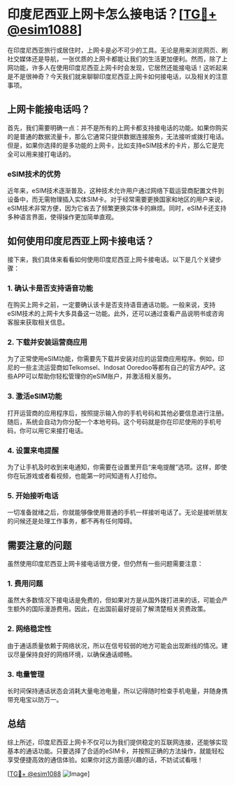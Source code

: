 # 印度尼西亚上网卡怎么接电话？[[TG💪+ @esim1088](https://t.me/s/esim1088)]

在印度尼西亚旅行或居住时，上网卡是必不可少的工具。无论是用来浏览网页、刷社交媒体还是导航，一张优质的上网卡都能让我们的生活更加便利。然而，除了上网功能，许多人在使用印度尼西亚上网卡时会发现，它居然还能接电话！这听起来是不是很神奇？今天我们就来聊聊印度尼西亚上网卡如何接电话，以及相关的注意事项。

## 上网卡能接电话吗？

首先，我们需要明确一点：并不是所有的上网卡都支持接电话的功能。如果你购买的是普通的数据流量卡，那么它通常只提供数据连接服务，无法接听或拨打电话。但是，如果你选择的是多功能的上网卡，比如支持eSIM技术的卡片，那么它是完全可以用来接打电话的。

### eSIM技术的优势

近年来，eSIM技术逐渐普及，这种技术允许用户通过网络下载运营商配置文件到设备中，而无需物理插入实体SIM卡。对于经常需要更换国家和地区的用户来说，eSIM技术非常方便，因为它省去了频繁更换实体卡的麻烦。同时，eSIM卡还支持多种语言界面，使得操作更加简单直观。

## 如何使用印度尼西亚上网卡接电话？

接下来，我们具体来看看如何使用印度尼西亚上网卡接电话。以下是几个关键步骤：

### 1. 确认卡是否支持语音功能

在购买上网卡之前，一定要确认该卡是否支持语音通话功能。一般来说，支持eSIM技术的上网卡大多具备这一功能。此外，还可以通过查看产品说明书或咨询客服来获取相关信息。

### 2. 下载并安装运营商应用

为了正常使用eSIM功能，你需要先下载并安装对应的运营商应用程序。例如，印尼的一些主流运营商如Telkomsel、Indosat Ooredoo等都有自己的官方APP。这些APP可以帮助你轻松管理你的eSIM账户，并激活相关服务。

### 3. 激活eSIM功能

打开运营商的应用程序后，按照提示输入你的手机号码和其他必要信息进行注册。随后，系统会自动为你分配一个本地号码。这个号码就是你在印尼使用的手机号码，你可以用它来接打电话。

### 4. 设置来电提醒

为了让手机及时收到来电通知，你需要在设置里开启“来电提醒”选项。这样，即使你在玩游戏或者看视频，也能第一时间知道有人打给你。

### 5. 开始接听电话

一切准备就绪之后，你就能够像使用普通的手机一样接听电话了。无论是接听朋友的问候还是处理工作事务，都不再有任何障碍。

## 需要注意的问题

虽然使用印度尼西亚上网卡接电话很方便，但仍然有一些问题需要注意：

### 1. 费用问题

虽然大多数情况下接电话是免费的，但如果对方是从国外拨打进来的话，可能会产生额外的国际漫游费用。因此，在出国前最好提前了解清楚相关资费政策。

### 2. 网络稳定性

由于通话质量依赖于网络状况，所以在信号较弱的地方可能会出现断线的情况。建议尽量保持良好的网络环境，以确保通话顺畅。

### 3. 电量管理

长时间保持通话状态会消耗大量电池电量，所以记得随时检查手机电量，并随身携带充电宝以防万一。

## 总结

综上所述，印度尼西亚上网卡不仅可以为我们提供稳定的互联网连接，还能够实现基本的通话功能。只要选择了合适的eSIM卡，并按照正确的方法操作，就能轻松享受便捷高效的通信体验。如果你对这方面感兴趣的话，不妨试试看哦！

[[TG💪+ @esim1088](https://t.me/s/esim1088) ![Image](https://i.postimg.cc/4NQfJmqS/Snipaste-2025-05-13-00-14-12.png)]